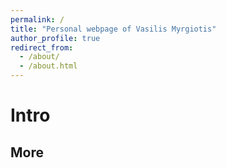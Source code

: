 ```yaml
---
permalink: /
title: "Personal webpage of Vasilis Myrgiotis"
author_profile: true
redirect_from: 
  - /about/
  - /about.html
---
```



Intro
======



More
------
